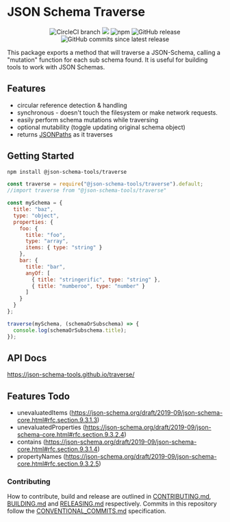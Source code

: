 # JSON Schema Traverse

<center>
  <span>
    <img alt="CircleCI branch" src="https://img.shields.io/circleci/project/github/json-schema-tools/traverse/master.svg">
    <img src="https://codecov.io/gh/json-schema-tools/traverse/branch/master/graph/badge.svg" />
    <img alt="npm" src="https://img.shields.io/npm/dt/@json-schema-tools/traverse.svg" />
    <img alt="GitHub release" src="https://img.shields.io/github/release/json-schema-tools/traverse.svg" />
    <img alt="GitHub commits since latest release" src="https://img.shields.io/github/commits-since/json-schema-tools/traverse/latest.svg" />
  </span>
</center>

This package exports a method that will traverse a JSON-Schema, calling a "mutation" function for each sub schema found. It is useful for building tools to work with JSON Schemas.

## Features

 - circular reference detection & handling
 - synchronous - doesn't touch the filesystem or make network requests.
 - easily perform schema mutations while traversing
 - optional mutability (toggle updating original schema object)
 - returns [JSONPaths](https://www.ietf.org/archive/id/draft-goessner-dispatch-jsonpath-00.html) as it traverses

## Getting Started

```sh
npm install @json-schema-tools/traverse
```

```js
const traverse = require("@json-schema-tools/traverse").default;
//import traverse from "@json-schema-tools/traverse"

const mySchema = {
  title: "baz",
  type: "object",
  properties: {
    foo: {
      title: "foo",
      type: "array",
      items: { type: "string" }
    },
    bar: {
      title: "bar",
      anyOf: [
        { title: "stringerific", type: "string" },
        { title: "numberoo", type: "number" }
      ]
    }
  }
};

traverse(mySchema, (schemaOrSubschema) => {
  console.log(schemaOrSubschema.title);
});
```

## API Docs

https://json-schema-tools.github.io/traverse/

## Features Todo

 - unevaluatedItems (https://json-schema.org/draft/2019-09/json-schema-core.html#rfc.section.9.3.1.3)
 - unevaluatedProperties (https://json-schema.org/draft/2019-09/json-schema-core.html#rfc.section.9.3.2.4)
 - contains (https://json-schema.org/draft/2019-09/json-schema-core.html#rfc.section.9.3.1.4)
 - propertyNames (https://json-schema.org/draft/2019-09/json-schema-core.html#rfc.section.9.3.2.5)

### Contributing

How to contribute, build and release are outlined in [CONTRIBUTING.md](CONTRIBUTING.md), [BUILDING.md](BUILDING.md) and [RELEASING.md](RELEASING.md) respectively. Commits in this repository follow the [CONVENTIONAL_COMMITS.md](CONVENTIONAL_COMMITS.md) specification.
